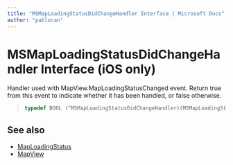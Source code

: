 ```yaml
---
title: "MSMapLoadingStatusDidChangeHandler Interface | Microsoft Docs"
author: "pablocan"
---
```


# MSMapLoadingStatusDidChangeHandler Interface (iOS only)

Handler used with MapView.MapLoadingStatusChanged event. Return true from this event to indicate whether it has been handled, or false otherwise.

>```objectivec
> typedef BOOL (^MSMapLoadingStatusDidChangeHandler)(MSMapLoadingStatus)
>```

## See also

* [MapLoadingStatus](../MapLoadingStatus-enumeration.md)
* [MapView](../MapView-class.md)